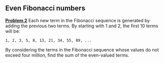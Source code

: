 Even Fibonacci numbers
--------------------
**[Problem 2](https://projecteuler.net/problem=2)**
Each new term in the Fibonacci sequence is generated by adding the
previous two terms. By starting with 1 and 2, the first 10 terms will
be:

    1, 2, 3, 5, 8, 13, 21, 34, 55, 89, ...

By considering the terms in the Fibonacci sequence whose values do not
exceed four million, find the sum of the even-valued terms.
